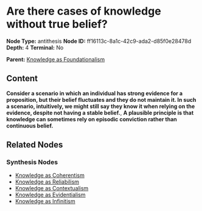 # Are there cases of knowledge without true belief?

**Node Type:** antithesis
**Node ID:** ff16113c-8a1c-42c9-ada2-d85f0e28478d
**Depth:** 4
**Terminal:** No

**Parent:** [Knowledge as Foundationalism](knowledge-as-foundationalism-synthesis-2e39cca9-9c37-4046-a407-617d54eefacd.md)

## Content

**Consider a scenario in which an individual has strong evidence for a proposition, but their belief fluctuates and they do not maintain it. In such a scenario, intuitively, we might still say they know it when relying on the evidence, despite not having a stable belief.**, **A plausible principle is that knowledge can sometimes rely on episodic conviction rather than continuous belief.**

## Related Nodes

### Synthesis Nodes

- [Knowledge as Coherentism](knowledge-as-coherentism-synthesis-89dbd3fc-7382-46a5-80ac-936a00d11a7e.md)
- [Knowledge as Reliabilism](knowledge-as-reliabilism-synthesis-debf6775-5d58-4840-af13-df2abfac9c22.md)
- [Knowledge as Contextualism](knowledge-as-contextualism-synthesis-20822c3b-02ab-4ce5-ae57-7767a02bbb72.md)
- [Knowledge as Evidentialism](knowledge-as-evidentialism-synthesis-1a6e1cc1-8af2-49b7-9a27-d1307e7b41a5.md)
- [Knowledge as Infinitism](knowledge-as-infinitism-synthesis-4ec294a6-efc0-40c0-963b-190ceebe91ae.md)
